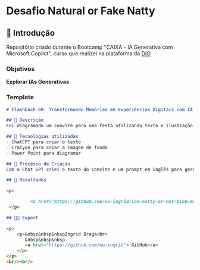 # Desafio Natural or Fake Natty


## 🚀 Introdução

Repositório criado durante o Bootcamp "CAIXA - IA Generativa com Microsoft Copilot", curso que realizei na plataforma da [DIO](https://dio.me)

 
### Objetivos

 **Explorar IAs Generativas**


### Template

```markdown
# Flashback 60: Transformando Memórias em Experiências Digitais com IA

## 📒 Descrição
Foi diagramado um convite para uma festa utilizando texto e ilustração criados por IA

## 🤖 Tecnologias Utilizadas
- ChatCPT para criar o texto
- Craiyon para criar a imagem de fundo
- Power Point para diagramar

## 🧐 Processo de Criação
Com o Chat GPT criei o texto do convite e um prompt em inglês para gerar a imagem no Craiyon

## 🚀 Resultados

<p>

         <a href="https://github.com/eu-ingrid/lab-natty-or-not/blob/main/output/convite.pdf" title="View PDF now"> 📕Clique aqui para ler</a>
 </p>

## 👨‍💻 Expert

<p>
    <p>&nbsp&nbsp&nbspIngrid Braga<br>
       &nbsp&nbsp&nbsp
       <a href="https://github.com/eu-ingrid"> GitHub</a>
    </p>
</p>
<br/><br/>




